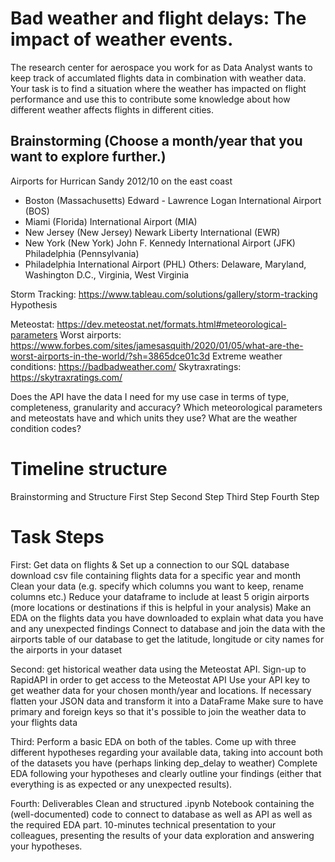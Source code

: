 # Bad weather and flight delays: The impact of weather events.

The research center for aerospace you work for as Data Analyst wants to keep track of accumlated flights data in combination with weather data. Your task is to find a situation where the weather has impacted on flight performance and use this to contribute some knowledge about how different weather affects flights in different cities.

## Brainstorming (Choose a month/year that you want to explore further.)

Airports for Hurrican Sandy 2012/10 on the east coast
- Boston (Massachusetts) Edward - Lawrence Logan International Airport (BOS)
- Miami (Florida) International Airport (MIA)
- New Jersey (New Jersey) Newark Liberty International (EWR)
- New York (New York) John F. Kennedy International Airport (JFK)
Philadelphia (Pennsylvania) 
- Philadelphia International Airport (PHL)
Others: Delaware, Maryland, Washington D.C., Virginia, West Virginia

Storm Tracking: https://www.tableau.com/solutions/gallery/storm-tracking
Hypothesis

Meteostat: https://dev.meteostat.net/formats.html#meteorological-parameters
Worst airports: https://www.forbes.com/sites/jamesasquith/2020/01/05/what-are-the-worst-airports-in-the-world/?sh=3865dce01c3d
Extreme weather conditions: https://badbadweather.com/
Skytraxratings: https://skytraxratings.com/

Does the API have the data I need for my use case in terms of type, completeness, granularity and accuracy?
Which meteorological parameters and meteostats have and which units they use?
What are the weather condition codes?
# Timeline structure
Brainstorming and Structure
First Step
Second Step
Third Step
Fourth Step

# Task Steps
First: Get data on flights & Set up a connection to our SQL database
download csv file containing flights data for a specific year and month
Clean your data (e.g. specify which columns you want to keep, rename columns etc.)
Reduce your dataframe to include at least 5 origin airports (more locations or destinations if this is helpful in your analysis)
Make an EDA on the flights data you have downloaded to explain what data you have and any unexpected findings
Connect to database and join the data with the airports table of our database to get the latitude, longitude or city names for the airports in your dataset

Second: get historical weather data using the Meteostat API.
Sign-up to RapidAPI in order to get access to the Meteostat API
Use your API key to get weather data for your chosen month/year and locations.
If necessary flatten your JSON data and transform it into a DataFrame
Make sure to have primary and foreign keys so that it's possible to join the weather data to your flights data

Third: Perform a basic EDA on both of the tables.
Come up with three different hypotheses regarding your available data, taking into account both of the datasets you have (perhaps linking dep_delay to weather)
Complete EDA following your hypotheses and clearly outline your findings (either that everything is as expected or any unexpected results).

Fourth: Deliverables
Clean and structured .ipynb Notebook containing the (well-documented) code to connect to database as well as API as well as the required EDA part.
10-minutes technical presentation to your colleagues, presenting the results of your data exploration and answering your hypotheses.